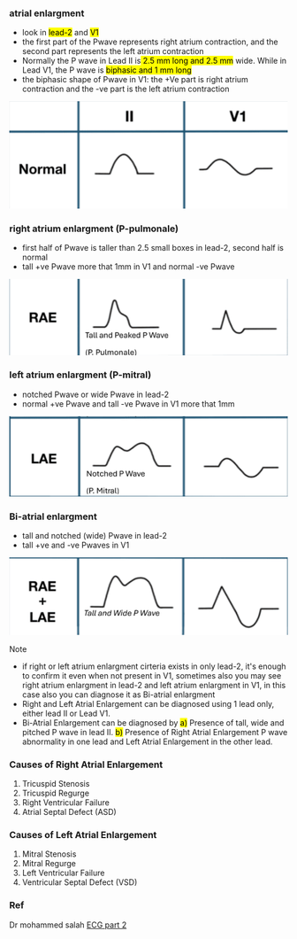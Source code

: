 ### atrial enlargment
- look in <mark>lead-2</mark> and <mark>V1</mark>
- the first part of the Pwave represents right atrium contraction, and the second part represents the left atrium contraction
- Normally the P wave in Lead II is<mark> 2.5 mm long and 2.5 mm</mark> wide. While in Lead V1, the P wave is <mark>biphasic and 1 mm long</mark>
- the biphasic shape of Pwave in V1: the +Ve part is right atrium contraction and the -ve part is the left atrium contraction

![](./imgs/normal-Pwave.png)

### right atrium enlargment (P-pulmonale)
- first half of Pwave is taller than 2.5 small boxes in lead-2, second half is normal
- tall +ve Pwave more that 1mm in V1 and normal -ve Pwave 

![](./imgs/RAE.png)

### left atrium enlargment (P-mitral)
- notched Pwave or wide Pwave in lead-2
- normal +ve Pwave and tall -ve Pwave in V1 more that 1mm

![](./imgs/LAE.png)

### Bi-atrial enlargment
- tall and notched (wide) Pwave in lead-2
- tall +ve and -ve Pwaves in V1

![](./imgs/BAE.png)

> [!NOTE]
> - if right or left atrium enlargment cirteria exists in only lead-2, it's enough to confirm it even when not present in V1, sometimes also you may see right atrium enlargment in lead-2 and left atrium enlargment in V1, in this case also you can diagnose it as Bi-atrial enlargment
> - Right and Left Atrial Enlargement can be diagnosed using 1 lead only, either lead II or Lead V1.
> - Bi-Atrial Enlargement can be diagnosed by <mark>a)</mark> Presence of tall, wide and pitched P wave in lead II. <mark>b)</mark> Presence of Right Atrial Enlargement P wave abnormality in one lead and Left Atrial Enlargement in the other lead.

### Causes of Right Atrial Enlargement 
1. Tricuspid Stenosis
2. Tricuspid Regurge
3. Right Ventricular Failure
4. Atrial Septal Defect (ASD)
### Causes of Left Atrial Enlargement
1. Mitral Stenosis
2. Mitral Regurge
3. Left Ventricular Failure
4. Ventricular Septal Defect (VSD)

### Ref
Dr mohammed salah [ECG part 2](https://youtu.be/FKHwLrwsG_4?si=p7QC9XIojXwrnfGD)